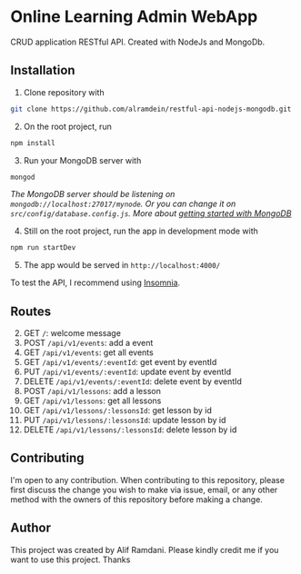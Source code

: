 # Online Learning Admin WebApp 

CRUD application RESTful API. Created with NodeJs and MongoDb.


## Installation

1. Clone repository with <br/>
```bash
git clone https://github.com/alramdein/restful-api-nodejs-mongodb.git
```
2. On the root project, run 
```bash
npm install
```
3. Run your MongoDB server with 
```bash 
mongod
```

*The MongoDB server should be listening on `mongodb://localhost:27017/mynode`. Or you can change it on `src/config/database.config.js`. More about [getting started with MongoDB](https://www.freecodecamp.org/news/learn-mongodb-a4ce205e7739/)*

4. Still on the root project, run the app in development mode with 
```bash
npm run startDev
``` 
5. The app would be served in `http://localhost:4000/`

To test the API, I recommend using [Insomnia](https://insomnia.rest/download/).

## Routes
2. GET `/`: welcome message
3. POST `/api/v1/events`: add a event
4. GET `/api/v1/events`: get all events
5. GET `/api/v1/events/:eventId`: get event by eventId
6. PUT `/api/v1/events/:eventId`: update event by eventId
7. DELETE `/api/v1/events/:eventId`: delete event by eventId
8. POST `/api/v1/lessons`: add a lesson
9. GET `/api/v1/lessons`: get all lessons
10. GET `/api/v1/lessons/:lessonsId`: get lesson by id
11. PUT `/api/v1/lessons/:lessonsId`: update lesson by id
12. DELETE `/api/v1/lessons/:lessonsId`: delete lesson by id

## Contributing

I'm open to any contribution. When contributing to this repository, please first discuss the change you wish to make via issue, email, or any other method with the owners of this repository before making a change.

## Author

This project was created by Alif Ramdani. Please kindly credit me if you want to use this project. Thanks
